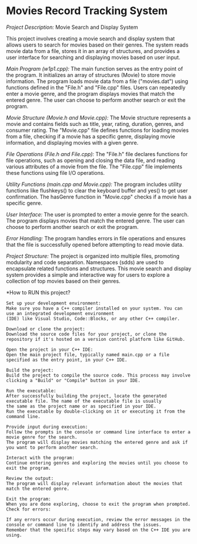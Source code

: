 # Movies Record Tracking System

*Project Description:* Movie Search and Display System

This project involves creating a movie search and display system that allows users to search for movies based on their genres. The system reads movie data from a file, stores it in an array of structures, and provides a user interface for searching and displaying movies based on user input.

*Main Program (w1p1.cpp):*
The main function serves as the entry point of the program.
It initializes an array of structures (Movie) to store movie information.
The program loads movie data from a file ("movies.dat") using functions defined in the "File.h" and "File.cpp" files.
Users can repeatedly enter a movie genre, and the program displays movies that match the entered genre.
The user can choose to perform another search or exit the program.

*Movie Structure (Movie.h and Movie.cpp):*
The Movie structure represents a movie and contains fields such as title, year, rating, duration, genres, and consumer rating.
The "Movie.cpp" file defines functions for loading movies from a file, checking if a movie has a specific genre, displaying movie information, and displaying movies with a given genre.

*File Operations (File.h and File.cpp):*
The "File.h" file declares functions for file operations, such as opening and closing the data file, and reading various attributes of a movie from the file.
The "File.cpp" file implements these functions using file I/O operations.

*Utility Functions (main.cpp and Movie.cpp):*
The program includes utility functions like flushkeys() to clear the keyboard buffer and yes() to get user confirmation.
The hasGenre function in "Movie.cpp" checks if a movie has a specific genre.

*User Interface:*
The user is prompted to enter a movie genre for the search.
The program displays movies that match the entered genre.
The user can choose to perform another search or exit the program.

*Error Handling:*
The program handles errors in file operations and ensures that the file is successfully opened before attempting to read movie data.

*Project Structure:*
The project is organized into multiple files, promoting modularity and code separation.
Namespaces (sdds) are used to encapsulate related functions and structures.
This movie search and display system provides a simple and interactive way for users to explore a collection of top movies based on their genres.

*How to RUN this project?
```
Set up your development environment:
Make sure you have a C++ compiler installed on your system. You can use an integrated development environment
(IDE) like Visual Studio, Code::Blocks, or any other C++ compiler.

Download or clone the project:
Download the source code files for your project, or clone the repository if it's hosted on a version control platform like GitHub.

Open the project in your C++ IDE:
Open the main project file, typically named main.cpp or a file specified as the entry point, in your C++ IDE.

Build the project:
Build the project to compile the source code. This process may involve clicking a "Build" or "Compile" button in your IDE.

Run the executable:
After successfully building the project, locate the generated executable file. The name of the executable file is usually
the same as the project name or as specified in your IDE.
Run the executable by double-clicking on it or executing it from the command line.

Provide input during execution:
Follow the prompts in the console or command line interface to enter a movie genre for the search.
The program will display movies matching the entered genre and ask if you want to perform another search.

Interact with the program:
Continue entering genres and exploring the movies until you choose to exit the program.

Review the output:
The program will display relevant information about the movies that match the entered genre.

Exit the program:
When you are done exploring, choose to exit the program when prompted.
Check for errors:

If any errors occur during execution, review the error messages in the console or command line to identify and address the issues.
Remember that the specific steps may vary based on the C++ IDE you are using.
```

